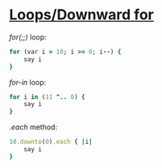 [1]: https://rosettacode.org/wiki/Loops/Downward_for

# [Loops/Downward for][1]

*for(;;)* loop:

```ruby
for (var i = 10; i >= 0; i--) {
    say i
}
```

*for-in* loop:

```ruby
for i in (11 ^.. 0) {
    say i
}
```

*.each* method:

```ruby
10.downto(0).each { |i|
    say i
}
```
